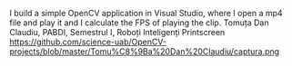 I build a simple OpenCV application in Visual Studio, where I open a mp4 file and play it and I calculate the FPS of playing the clip.
Tomuța Dan Claudiu, PABDI, Semestrul I, Roboți Inteligenți
Printscreen https://github.com/science-uab/OpenCV-projects/blob/master/Tomu%C8%9Ba%20Dan%20Claudiu/captura.png
